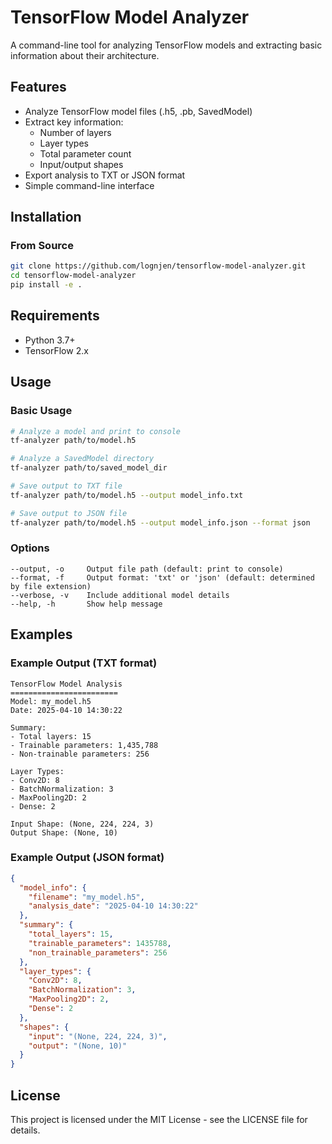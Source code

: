 # TensorFlow Model Analyzer

A command-line tool for analyzing TensorFlow models and extracting basic information about their architecture.

## Features

- Analyze TensorFlow model files (.h5, .pb, SavedModel)
- Extract key information:
  - Number of layers
  - Layer types
  - Total parameter count
  - Input/output shapes
- Export analysis to TXT or JSON format
- Simple command-line interface

## Installation

### From Source

```bash
git clone https://github.com/lognjen/tensorflow-model-analyzer.git
cd tensorflow-model-analyzer
pip install -e .
```

## Requirements

- Python 3.7+
- TensorFlow 2.x

## Usage

### Basic Usage

```bash
# Analyze a model and print to console
tf-analyzer path/to/model.h5

# Analyze a SavedModel directory
tf-analyzer path/to/saved_model_dir

# Save output to TXT file
tf-analyzer path/to/model.h5 --output model_info.txt

# Save output to JSON file
tf-analyzer path/to/model.h5 --output model_info.json --format json
```

### Options

```
--output, -o     Output file path (default: print to console)
--format, -f     Output format: 'txt' or 'json' (default: determined by file extension)
--verbose, -v    Include additional model details
--help, -h       Show help message
```

## Examples

### Example Output (TXT format)

```
TensorFlow Model Analysis
========================
Model: my_model.h5
Date: 2025-04-10 14:30:22

Summary:
- Total layers: 15
- Trainable parameters: 1,435,788
- Non-trainable parameters: 256

Layer Types:
- Conv2D: 8
- BatchNormalization: 3
- MaxPooling2D: 2
- Dense: 2

Input Shape: (None, 224, 224, 3)
Output Shape: (None, 10)
```

### Example Output (JSON format)

```json
{
  "model_info": {
    "filename": "my_model.h5",
    "analysis_date": "2025-04-10 14:30:22"
  },
  "summary": {
    "total_layers": 15,
    "trainable_parameters": 1435788,
    "non_trainable_parameters": 256
  },
  "layer_types": {
    "Conv2D": 8,
    "BatchNormalization": 3,
    "MaxPooling2D": 2,
    "Dense": 2
  },
  "shapes": {
    "input": "(None, 224, 224, 3)",
    "output": "(None, 10)"
  }
}
```

## License

This project is licensed under the MIT License - see the LICENSE file for details.
